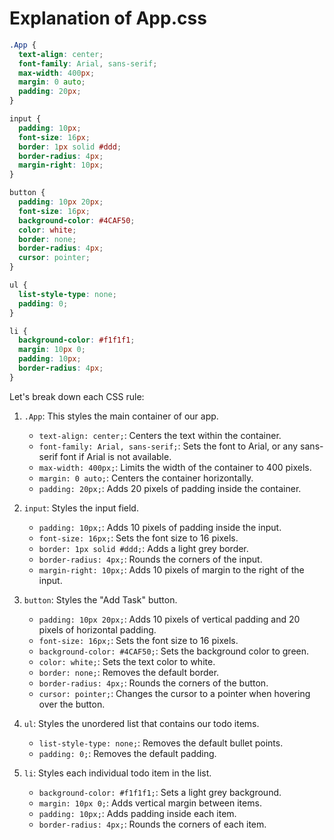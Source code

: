 # Explanation of App.css

```css
.App {
  text-align: center;
  font-family: Arial, sans-serif;
  max-width: 400px;
  margin: 0 auto;
  padding: 20px;
}

input {
  padding: 10px;
  font-size: 16px;
  border: 1px solid #ddd;
  border-radius: 4px;
  margin-right: 10px;
}

button {
  padding: 10px 20px;
  font-size: 16px;
  background-color: #4CAF50;
  color: white;
  border: none;
  border-radius: 4px;
  cursor: pointer;
}

ul {
  list-style-type: none;
  padding: 0;
}

li {
  background-color: #f1f1f1;
  margin: 10px 0;
  padding: 10px;
  border-radius: 4px;
}
```

Let's break down each CSS rule:

1. `.App`: This styles the main container of our app.
   - `text-align: center;`: Centers the text within the container.
   - `font-family: Arial, sans-serif;`: Sets the font to Arial, or any sans-serif font if Arial is not available.
   - `max-width: 400px;`: Limits the width of the container to 400 pixels.
   - `margin: 0 auto;`: Centers the container horizontally.
   - `padding: 20px;`: Adds 20 pixels of padding inside the container.

2. `input`: Styles the input field.
   - `padding: 10px;`: Adds 10 pixels of padding inside the input.
   - `font-size: 16px;`: Sets the font size to 16 pixels.
   - `border: 1px solid #ddd;`: Adds a light grey border.
   - `border-radius: 4px;`: Rounds the corners of the input.
   - `margin-right: 10px;`: Adds 10 pixels of margin to the right of the input.

3. `button`: Styles the "Add Task" button.
   - `padding: 10px 20px;`: Adds 10 pixels of vertical padding and 20 pixels of horizontal padding.
   - `font-size: 16px;`: Sets the font size to 16 pixels.
   - `background-color: #4CAF50;`: Sets the background color to green.
   - `color: white;`: Sets the text color to white.
   - `border: none;`: Removes the default border.
   - `border-radius: 4px;`: Rounds the corners of the button.
   - `cursor: pointer;`: Changes the cursor to a pointer when hovering over the button.

4. `ul`: Styles the unordered list that contains our todo items.
   - `list-style-type: none;`: Removes the default bullet points.
   - `padding: 0;`: Removes the default padding.

5. `li`: Styles each individual todo item in the list.
   - `background-color: #f1f1f1;`: Sets a light grey background.
   - `margin: 10px 0;`: Adds vertical margin between items.
   - `padding: 10px;`: Adds padding inside each item.
   - `border-radius: 4px;`: Rounds the corners of each item.
